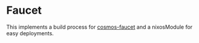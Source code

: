 # Faucet

This implements a build process for [cosmos-faucet](https://github.com/okp4/cosmos-faucet) and a nixosModule for easy deployments.
